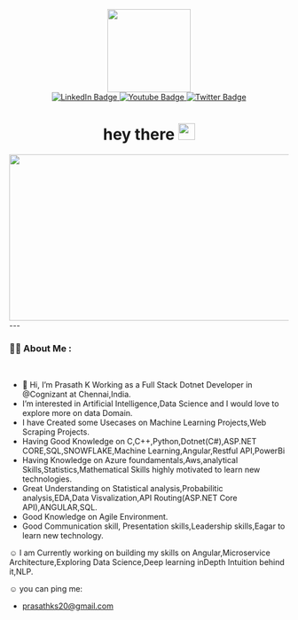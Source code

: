 
<div id="header" align="center">
  <img src="https://media.giphy.com/media/M9gbBd9nbDrOTu1Mqx/giphy.gif" width="150"/>
  <div id="badges">
  <a href="[your-linkedin-URL](https://www.linkedin.com/in/prasath-k-084a46204/)">
    <img src="https://img.shields.io/badge/LinkedIn-blue?style=for-the-badge&logo=linkedin&logoColor=white" alt="LinkedIn Badge"/>
  </a>
  <a href="your-youtube-URL">
    <img src="https://img.shields.io/badge/YouTube-red?style=for-the-badge&logo=youtube&logoColor=white" alt="Youtube Badge"/>
  </a>
  <a href="your-twitter-URL">
    <img src="https://img.shields.io/badge/Twitter-blue?style=for-the-badge&logo=twitter&logoColor=white" alt="Twitter Badge"/>
  </a>
</div>
  <img src="https://komarev.com/ghpvc/?username=your-github-username&style=flat-square&color=blue" alt=""/>
  <h1>
  hey there
  <img src="https://media.giphy.com/media/hvRJCLFzcasrR4ia7z/giphy.gif" width="30px"/>
</h1>
</div>
<div align="center">
  <img src="https://media.giphy.com/media/dWesBcTLavkZuG35MI/giphy.gif" width="600" height="300"/>
</div>
---

### :woman_technologist: About Me :

<br>

- 👋 Hi, I’m Prasath K Working as a Full Stack Dotnet Developer in @Cognizant
at Chennai,India.
-  I’m interested in Artificial Intelligence,Data Science and I would love to explore more on data Domain.
- I have Created some Usecases on Machine Learning Projects,Web Scraping Projects.
- Having Good Knowledge on C,C++,Python,Dotnet(C#),ASP.NET CORE,SQL,SNOWFLAKE,Machine Learning,Angular,Restful API,PowerBi
- Having Knowledge on Azure foundamentals,Aws,analytical Skills,Statistics,Mathematical Skills highly motivated to learn new technologies.
- Great Understanding on Statistical analysis,Probabilitic analysis,EDA,Data Visvalization,API Routing(ASP.NET Core API),ANGULAR,SQL.
- Good Knowledge on Agile Environment.
- Good Communication skill, Presentation skills,Leadership skills,Eagar to learn new technology.

☺ I am Currently working on building my skills on Angular,Microservice Architecture,Exploring Data Science,Deep learning inDepth Intuition behind it,NLP.

☺ you can ping me:
- prasathks20@gmail.com


